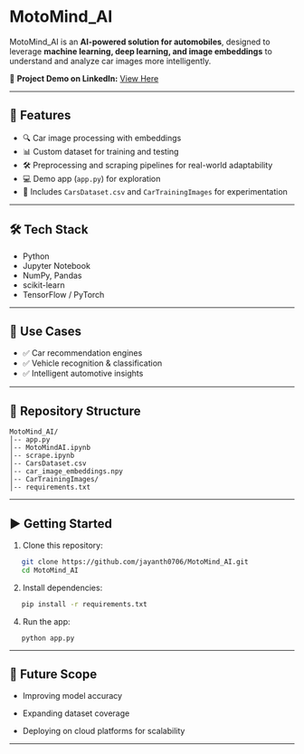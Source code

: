 # MotoMind_AI  

MotoMind_AI is an **AI-powered solution for automobiles**, designed to leverage **machine learning, deep learning, and image embeddings** to understand and analyze car images more intelligently.  

🔗 **Project Demo on LinkedIn:** [View Here](YOUR_LINKEDIN_POST_URL)  

---

## 📌 Features
- 🔍 Car image processing with embeddings  
- 📊 Custom dataset for training and testing  
- 🛠️ Preprocessing and scraping pipelines for real-world adaptability  
- 💻 Demo app (`app.py`) for exploration  
- 📂 Includes `CarsDataset.csv` and `CarTrainingImages` for experimentation  

---

## 🛠️ Tech Stack
- Python  
- Jupyter Notebook  
- NumPy, Pandas  
- scikit-learn  
- TensorFlow / PyTorch  

---

## 🚀 Use Cases
- ✅ Car recommendation engines  
- ✅ Vehicle recognition & classification  
- ✅ Intelligent automotive insights  

---

## 📂 Repository Structure
```
MotoMind_AI/
│-- app.py
│-- MotoMindAI.ipynb
│-- scrape.ipynb
│-- CarsDataset.csv
│-- car_image_embeddings.npy
│-- CarTrainingImages/
│-- requirements.txt
```

---

## ▶️ Getting Started
1. Clone this repository:  
```bash
   git clone https://github.com/jayanth0706/MotoMind_AI.git
   cd MotoMind_AI
```
2. Install dependencies:
  ```bash
     pip install -r requirements.txt
  ```
 
4. Run the app:
```
   python app.py
```
---

 ## 🌟 Future Scope

- Improving model accuracy

- Expanding dataset coverage

- Deploying on cloud platforms for scalability

---



